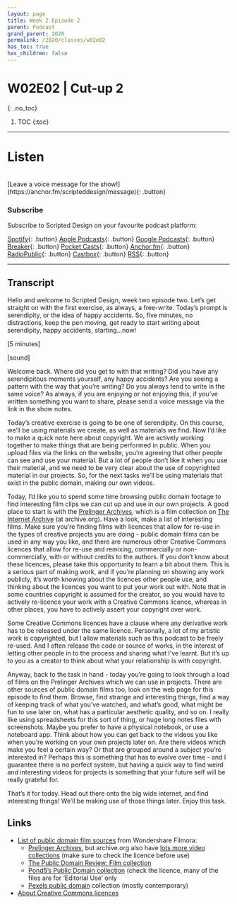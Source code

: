```yaml
---
layout: page
title: Week 2 Episode 2
parent: Podcast
grand_parent: 2020
permalink: /2020/classes/w02e02
has_toc: true
has_children: false
---
```



# W02E02 | Cut-up 2
{: .no_toc}

1. TOC
{:toc}


---

# Listen


<br>
[Leave a voice message for the show!](https://anchor.fm/scripteddesign/message){: .button}

### Subscribe

Subscribe to Scripted Design on your favourite podcast platform:

[Spotify](https://open.spotify.com/show/3sYD3KyPJXnIHUY2m2uFcy){: .button} [Apple Podcasts](https://podcasts.apple.com/nl/podcast/scripted-design/id1533696064?l=en){: .button} [Google Podcasts](https://www.google.com/podcasts?feed=aHR0cHM6Ly9hbmNob3IuZm0vcy8zN2QzMjZjNC9wb2RjYXN0L3Jzcw==){: .button} [Breaker](https://breaker.audio/scripted-design){: .button} [Pocket Casts](https://pca.st/h40ivs5f){: .button} [Anchor.fm](https://anchor.fm/scripteddesign){: .button} [RadioPublic](https://radiopublic.com/scripted-design-WaxpdP){: .button} [Castbox](https://castbox.fm/channel/Scripted-Design-id3371338){: .button} [RSS](https://anchor.fm/s/37d326c4/podcast/rss){: .button}



---

## Transcript

Hello and welcome to Scripted Design, week two episode two. Let’s get straight on with the first exercise, as always, a free-write. Today’s prompt is serendipity, or the idea of happy accidents. So, five minutes, no distractions, keep the pen moving, get ready to start writing about serendipity, happy accidents, starting...now!

[5 minutes]

[sound]

Welcome back. Where did you get to with that writing? Did you have any serendipitous moments yourself, any happy accidents? Are you seeing a pattern with the way that you’re writing? Do you always tend to write in the same voice? As always, if you are enjoying or not enjoying this, if you’ve written something you want to share, please send a voice message via the link in the show notes.

Today’s creative exercise is going to be one of serendipity. On this course, we’ll be using materials we create, as well as materials we find. Now I’d like to make a quick note here about copyright. We are actively working together to make things that are being performed in public. When you upload files via the links on the website, you’re agreeing that other people can see and use your material. But a lot of people don’t like it when you use their material, and we need to be very clear about the use of copyrighted material in our projects. So, for the next tasks we’ll be using materials that exist in the public domain, making our own videos.

Today, I’d like you to spend some time browsing public domain footage to find interesting film clips we can cut up and use in our own projects. A good place to start is with the [Prelinger Archives](https://archive.org/details/prelinger), which is a film collection on [The Internet Archive](https://archive.org/details/movies?tab=collection) (at archive.org). Have a look, make a list of interesting films. Make sure you’re finding films with licences that allow for re-use in the types of creative projects you are doing - public domain films can be used in any way you like, and there are numerous other Creative Commons licences that allow for re-use and remixing, commercially or non-commercially, with or without credits to the authors. If you don’t know about these licences, please take this opportunity to learn a bit about them. This is a serious part of making work, and if you’re planning on showing any work publicly, it’s worth knowing about the licences other people use, and thinking about the licences you want to put your work out with. Note that in some countries copyright is assumed for the creator, so you would have to actively re-licence your work with a Creative Commons licence, whereas in other places, you have to actively assert your copyright over work.

Some Creative Commons licences have a clause where any derivative work has to be released under the same licence. Personally, a lot of my artistic work is copyrighted, but I allow materials such as this podcast to be freely re-used. And I often release the code or source of works, in the interest of letting other people in to the process and sharing what I’ve learnt. But it’s up to you as a creator to think about what your relationship is with copyright.

Anyway, back to the task in hand - today you’re going to look through a load of films on the Prelinger Archives which we can use in projects. There are other sources of public domain films too, look on the web page for this episode to find them. Browse, find strange and interesting things, find a way of keeping track of what you’ve watched, and what’s good, what might be fun to use later on, what has a particular aesthetic quality, and so on. I really like using spreadsheets for this sort of thing, or huge long notes files with screenshots. Maybe you prefer to have a physical notebook, or use a noteboard app. Think about how you can get back to the videos you like when you’re working on your own projects later on. Are there videos which make you feel a certain way? Or that are grouped around a subject you’re interested in? Perhaps this is something that has to evolve over time - and I guarantee there is no perfect system, but having a quick way to find weird and interesting videos for projects is something that your future self will be really grateful for.

That’s it for today. Head out there onto the big wide internet, and find interesting things! We’ll be making use of those things later. Enjoy this task.


## Links



*   [List of public domain film sources](https://filmora.wondershare.com/video-editing-tips/best-websites-download-free-public-domain-footage.html) from Wondershare Filmora:
    *   [Prelinger Archives](https://archive.org/details/prelinger), but archive.org also have [lots more video collections](https://archive.org/details/movies?tab=collection) (make sure to check the licence before use)
    *   [The Public Domain Review: Film collection](https://publicdomainreview.org/collections/film)
    *   [Pond5’s Public Domain collection](https://www.pond5.com/free) (check the licence, many of the files are for ‘Editorial Use’ only
    *   [Pexels public domain](https://www.pexels.com/search/videos/public%20domain/) collection (mostly contemporary)
*   [About Creative Commons licences](https://creativecommons.org/licenses/)
